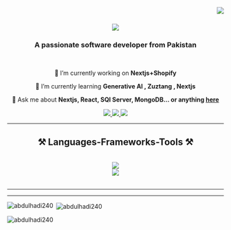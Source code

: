 <img align="right" src="https://visitor-badge.laobi.icu/badge?page_id=abdulhadi240.abdulhadi240" />

<h1 align="center">
    <img src="https://readme-typing-svg.herokuapp.com/?font=Righteous&size=35&center=true&vCenter=true&width=500&height=70&duration=4000&lines=Hi+There!+👋;+I'm+Abdul+Hadi!;" />
</h1>

<h3 align="center">A passionate software developer from Pakistan</h3>

<br/>

<div align="center">
 
 🔭 I’m currently working on **Nextjs+Shopify**
 
 🌱 I’m currently learning **Generative AI , Zuztang , Nextjs**

 💬 Ask me about **Nextjs, React, SQl Server, MongoDB... or anything [here](https://github.com/salesp07/salesp07/issues)**


 
 </div>
 
<div align="center"> 
  <a href="https://mail.google.com/mail/?view=cm&to=ah912425@gmail.com&su=Your%20Subject&body=Your%20Message">
    <img src="https://img.shields.io/badge/Gmail-333333?style=for-the-badge&logo=gmail&logoColor=red" />
  </a>
  <a href="[https://linkedin.com/in/pedro-sales-muniz](https://www.linkedin.com/in/abdul-hadi-28a46221b/)" target="_blank">
    <img src="https://img.shields.io/badge/LinkedIn-0077B5?style=for-the-badge&logo=linkedin&logoColor=white" target="_blank" />
  </a>
  <a href="https://www.abdulhadi.info/" target="_blank">
     <img src="https://img.shields.io/badge/Portfolio-FF5722?style=for-the-badge&logo=todoist&logoColor=white" target="_blank" /> <!-- sqlite, safari, google-chrome are other good icon options -->
  </a>
</div>

 <hr/>
 
<h2 align="center">⚒️ Languages-Frameworks-Tools ⚒️</h2>
<br/>
<div align="center">
    <img src="https://skillicons.dev/icons?i=nodejs,c,cs,cpp,js,ts,firebase,mongodb,nextjs,postgres,prisma,wordpress" /><br>
    <img src="https://skillicons.dev/icons?i=react,bootstrap,html,css,tailwind,vscode,figma,git,github,vercel,visualstudio,vscode" />
</div>

<br/>
<hr/>



<hr/>
<p><img align="left" src="https://github-readme-stats.vercel.app/api/top-langs?username=abdulhadi240&show_icons=true&locale=en&layout=compact" alt="abdulhadi240" /></p>

<p>&nbsp;<img align="center" src="https://github-readme-stats.vercel.app/api?username=abdulhadi240&show_icons=true&locale=en" alt="abdulhadi240" /></p>

<p><img align="center" src="https://github-readme-streak-stats.herokuapp.com/?user=abdulhadi240&" alt="abdulhadi240" /></p>
